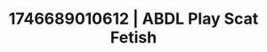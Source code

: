 ---
categories:
- Dominant softness
- Elegant fetish
- AI-generated
- Pleasure activism
- Body positivity
- Ethical porn
- ASMR
- Cosplay
image: /assets/images/1746689010612.jpg
layout: post
seo:
  description: Featured content with premium Scat Fetish, ABDL Play. HD images available.
  keywords: Scat Fetish, ABDL Play
  og_image: /assets/images/1746689010612.jpg
  schema_type: VisualArtwork
tags:
- ABDL Play
- '#1746689010612'
- Scat Fetish
title: 1746689010612 | ABDL Play Scat Fetish
---